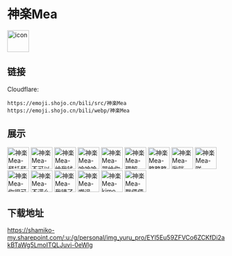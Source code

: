 # 神楽Mea
<img src="https://emoji.shojo.cn/bili/src/神楽Mea/icon.png" width="50" height="50" alt="icon">

## 链接
Cloudflare:
```
https://emoji.shojo.cn/bili/src/神楽Mea
https://emoji.shojo.cn/bili/webp/神楽Mea
```
## 展示
<img src="https://emoji.shojo.cn/bili/src/神楽Mea/神楽Mea-拜托拜托.png" width="50" height="50" alt="神楽Mea-拜托拜托">
<img src="https://emoji.shojo.cn/bili/src/神楽Mea/神楽Mea-不可以.png" width="50" height="50" alt="神楽Mea-不可以">
<img src="https://emoji.shojo.cn/bili/src/神楽Mea/神楽Mea-给我钱.png" width="50" height="50" alt="神楽Mea-给我钱">
<img src="https://emoji.shojo.cn/bili/src/神楽Mea/神楽Mea-哈哈哈.png" width="50" height="50" alt="神楽Mea-哈哈哈">
<img src="https://emoji.shojo.cn/bili/src/神楽Mea/神楽Mea-哭给你看.png" width="50" height="50" alt="神楽Mea-哭给你看">
<img src="https://emoji.shojo.cn/bili/src/神楽Mea/神楽Mea-理解一下.png" width="50" height="50" alt="神楽Mea-理解一下">
<img src="https://emoji.shojo.cn/bili/src/神楽Mea/神楽Mea-略略略.png" width="50" height="50" alt="神楽Mea-略略略">
<img src="https://emoji.shojo.cn/bili/src/神楽Mea/神楽Mea-啾咪.png" width="50" height="50" alt="神楽Mea-啾咪">
<img src="https://emoji.shojo.cn/bili/src/神楽Mea/神楽Mea-咩.png" width="50" height="50" alt="神楽Mea-咩">
<img src="https://emoji.shojo.cn/bili/src/神楽Mea/神楽Mea-你很可爱.png" width="50" height="50" alt="神楽Mea-你很可爱">
<img src="https://emoji.shojo.cn/bili/src/神楽Mea/神楽Mea-不满么.png" width="50" height="50" alt="神楽Mea-不满么">
<img src="https://emoji.shojo.cn/bili/src/神楽Mea/神楽Mea-我错了.png" width="50" height="50" alt="神楽Mea-我错了">
<img src="https://emoji.shojo.cn/bili/src/神楽Mea/神楽Mea-嘲讽.png" width="50" height="50" alt="神楽Mea-嘲讽">
<img src="https://emoji.shojo.cn/bili/src/神楽Mea/神楽Mea-kimo.png" width="50" height="50" alt="神楽Mea-kimo">
<img src="https://emoji.shojo.cn/bili/src/神楽Mea/神楽Mea-戳便便.png" width="50" height="50" alt="神楽Mea-戳便便">

## 下载地址

https://shamiko-my.sharepoint.com/:u:/g/personal/img_yuru_pro/EYl5Eu59ZFVCo6ZCKfDi2akBTaWg5LmoITQLJuvi-0eWlg